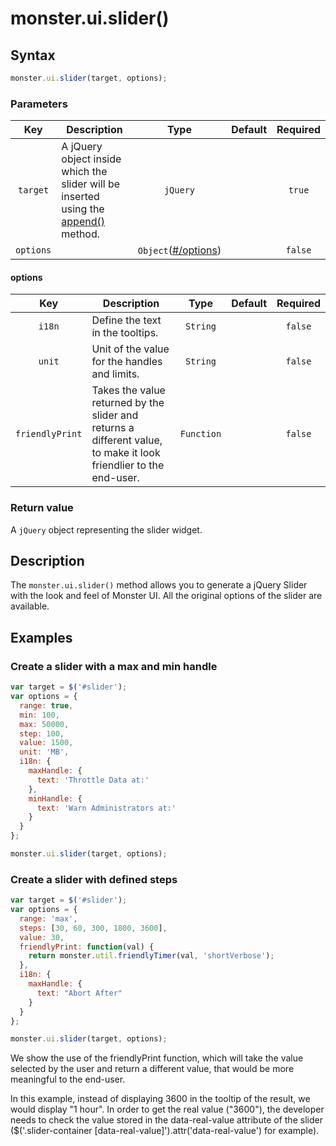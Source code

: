 # monster.ui.slider()

## Syntax
```javascript
monster.ui.slider(target, options);
```

### Parameters
Key | Description | Type | Default | Required
:-: | --- | :-: | :-: | :-:
`target` | A jQuery object inside which the slider will be inserted using the [append()][append] method. | `jQuery` | | `true`
`options` | | `Object`([#/options](#options)) | | `false`

#### options
Key | Description | Type | Default | Required
:-: | --- | :-: | :-: | :-:
`i18n` | Define the text in the tooltips. | `String` | | `false`
`unit` | Unit of the value for the handles and limits. | `String` | | `false`
`friendlyPrint` | Takes the value returned by the slider and returns a different value, to make it look friendlier to the end-user. | `Function` | | `false`

### Return value
A `jQuery` object representing the slider widget.

## Description
The `monster.ui.slider()` method allows you to generate a jQuery Slider with the look and feel of Monster UI. All the original options of the slider are available.

## Examples
### Create a slider with a max and min handle
```javascript
var target = $('#slider');
var options = {
  range: true,
  min: 100,
  max: 50000,
  step: 100,
  value: 1500,
  unit: 'MB',
  i18n: {
    maxHandle: {
      text: 'Throttle Data at:'
    },
    minHandle: {
      text: 'Warn Administrators at:'
    }
  }
};

monster.ui.slider(target, options);
```

### Create a slider with defined steps
```javascript
var target = $('#slider');
var options = {
  range: 'max',
  steps: [30, 60, 300, 1800, 3600],
  value: 30,
  friendlyPrint: function(val) {
    return monster.util.friendlyTimer(val, 'shortVerbose');
  },
  i18n: {
    maxHandle: {
      text: "Abort After"
    }
  }
};

monster.ui.slider(target, options);
```
We show the use of the friendlyPrint function, which will take the value selected by the user and return a different value, that would be more meaningful to the end-user.

In this example, instead of displaying 3600 in the tooltip of the result, we would display "1 hour". In order to get the real value ("3600"), the developer needs to check the value stored in the data-real-value attribute of the slider ($('.slider-container [data-real-value]').attr('data-real-value') for example).

[append]: http://api.jquery.com/append/

